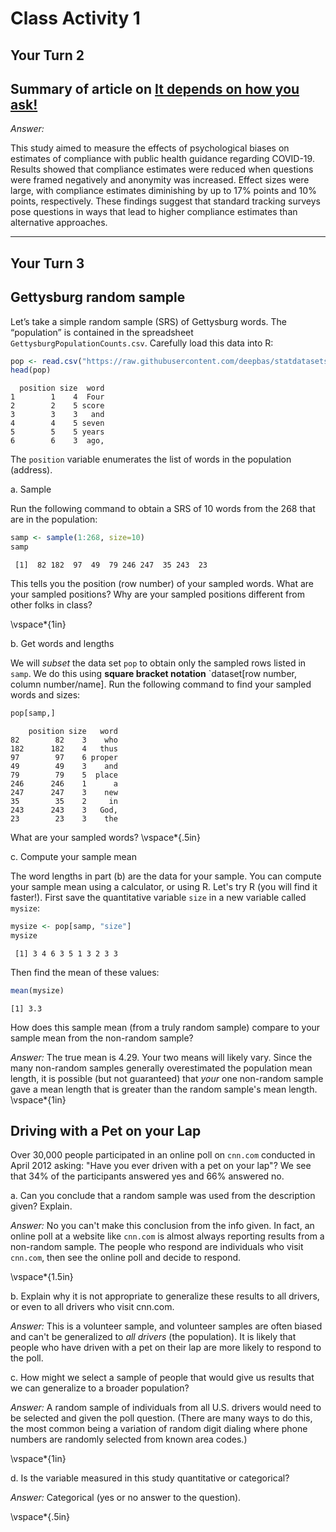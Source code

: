 
# Class Activity 1


## Your Turn 2

## Summary of article on [It depends on how you ask!](https://jech.bmj.com/content/75/4/387.abstract)

*Answer:* 

This study aimed to measure the effects of psychological biases on estimates of compliance with public health guidance regarding COVID-19. Results showed that compliance estimates were reduced when questions were framed negatively and anonymity was increased. Effect sizes were large, with compliance estimates diminishing by up to 17% points and 10% points, respectively. These findings suggest that standard tracking surveys pose questions in ways that lead to higher compliance estimates than alternative approaches.


------------------------------------------

## Your Turn 3

## Gettysburg random sample

Let’s take a simple random sample (SRS) of Gettysburg words. The “population” is contained in the
spreadsheet `GettysburgPopulationCounts.csv`. Carefully load this data into R:



```r
pop <- read.csv("https://raw.githubusercontent.com/deepbas/statdatasets/main/GettysbergPopulationCounts.csv")
head(pop)
```

```
  position size  word
1        1    4  Four
2        2    5 score
3        3    3   and
4        4    5 seven
5        5    5 years
6        6    3  ago,
```

The `position` variable enumerates the list of words in the population (address).

a. Sample

Run the following command to obtain a SRS of 10 words from the 268 that are in the population:


```r
samp <- sample(1:268, size=10)
samp
```

```
 [1]  82 182  97  49  79 246 247  35 243  23
```

This tells you the position (row number) of your sampled words. What are your sampled positions? Why are your sampled positions different from other folks in class?

 \vspace*{1in}


b. Get words and lengths

We will *subset* the data set `pop` to obtain only the sampled rows listed in `samp`. We do this using **square bracket notation** `dataset[row number, column number/name]. Run the following command to find your sampled words and sizes:


```r
pop[samp,]
```

```
    position size   word
82        82    3    who
182      182    4   thus
97        97    6 proper
49        49    3    and
79        79    5  place
246      246    1      a
247      247    3    new
35        35    2     in
243      243    3   God,
23        23    3    the
```

What are your sampled words?
 \vspace*{.5in}


c. Compute your sample mean

The word lengths in part (b) are the data for your sample. You can compute your sample mean using a calculator, or using R. Let's try R (you will find it faster!). First save the quantitative variable `size` in a new variable called `mysize`:


```r
mysize <- pop[samp, "size"]
mysize
```

```
 [1] 3 4 6 3 5 1 3 2 3 3
```

Then find the mean of these values:


```r
mean(mysize)
```

```
[1] 3.3
```

How does this sample mean (from a truly random sample) compare to your sample mean from the non-random sample? 

*Answer:*  The true mean is  4.29. Your two means will likely vary. Since the many non-random samples generally overestimated the population mean length, it is possible (but not guaranteed) that *your* one non-random sample gave a mean length that is greater than the random sample's mean length. 
 \vspace*{1in}


## Driving with a Pet on your Lap

Over 30,000 people participated in an online poll on `cnn.com` conducted in April 2012 asking: "Have you ever driven with a pet on your lap"? We see that 34% of the participants answered yes and 66% answered no.

a. Can you conclude that a random sample was used from the description given? Explain.

*Answer:* No you can't make this conclusion from the info given. In fact, an online poll at a website like `cnn.com` is almost always reporting results from a non-random sample. The people who respond are individuals who visit `cnn.com`, then see the online poll and decide to respond. 

 \vspace*{1.5in}


b. Explain why it is not appropriate to generalize these results to all drivers, or even to all drivers who visit cnn.com.

*Answer:* This is a volunteer sample, and volunteer samples are often biased and can't be generalized to *all drivers* (the population).  It is likely that people who have driven with a pet on their lap are more likely to respond to the poll.


c. How might we select a sample of people that would give us results that we can generalize to a broader population?

*Answer:* A random sample of individuals from all U.S. drivers would need to be selected and given the poll question. (There are many ways to do this, the most common being a variation of random digit dialing where phone numbers are randomly selected from known area codes.)

 \vspace*{1in}

d.  Is the variable measured in this study quantitative or categorical?

*Answer:* Categorical (yes or no answer to the question).

 \vspace*{.5in}



